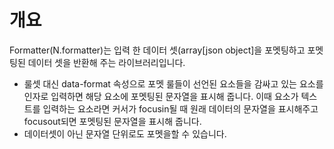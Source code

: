 개요
===

Formatter(N.formatter)는 입력 한 데이터 셋(array[json object]을 포멧팅하고 포멧팅된 데이터 셋을 반환해 주는 라이브러리입니다.

 * 룰셋 대신 data-format 속성으로 포멧 룰들이 선언된 요소들을 감싸고 있는 요소를 인자로 입력하면 해당 요소에 포멧팅된 문자열을 표시해 줍니다.
이때 요소가 텍스트를 입력하는 요소라면 커서가 focusin될 때 원래 데이터의 문자열을 표시해주고 focusout되면 포멧팅된 문자열을 표시해 줍니다.
 * 데이터셋이 아닌 문자열 단위로도 포멧을할 수 있습니다.